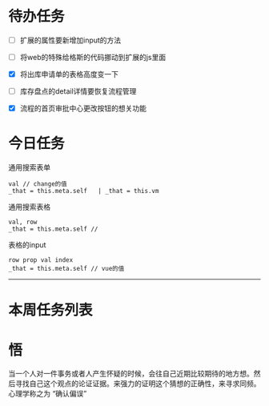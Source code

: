 # 待办任务
- [ ] 扩展的属性要新增加input的方法
- [ ] 将web的特殊给格斯的代码挪动到扩展的js里面
    
- [x] 将出库申请单的表格高度变一下
- [ ] 库存盘点的detail详情要恢复流程管理
- [x] 流程的首页审批中心更改按钮的想关功能




# 今日任务
通用搜索表单
~~~text
val // change的值
_that = this.meta.self   | _that = this.vm

~~~
通用搜索表格
~~~text
val, row
_that = this.meta.self //

~~~

表格的input
~~~text
row prop val index
_that = this.meta.self // vue的值
~~~

------
# 本周任务列表



# 悟
当一个人对一件事务或者人产生怀疑的时候，会往自己近期比较期待的地方想。然后寻找自己这个观点的论证证据。来强力的证明这个猜想的正确性，来寻求同频。心理学称之为 “确认偏误”